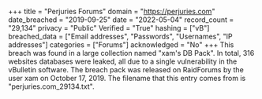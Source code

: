 +++
title = "Perjuries Forums"
domain = "https://perjuries.com"
date_breached = "2019-09-25"
date = "2022-05-04"
record_count = "29,134"
privacy = "Public"
Verified = "True"
hashing = ["vB"]
breached_data = ["Email addresses", "Passwords", "Usernames", "IP addresses"]
categories = ["Forums"]
acknowledged = "No"
+++
This breach was found in a large collection named "xam's DB Pack". In total, 316 websites databases were leaked, all due to a single vulnerability in the vBulletin software. The breach pack was released on RaidForums by the user xam on October 17, 2019. The filename that this entry comes from is "perjuries.com_29134.txt".
